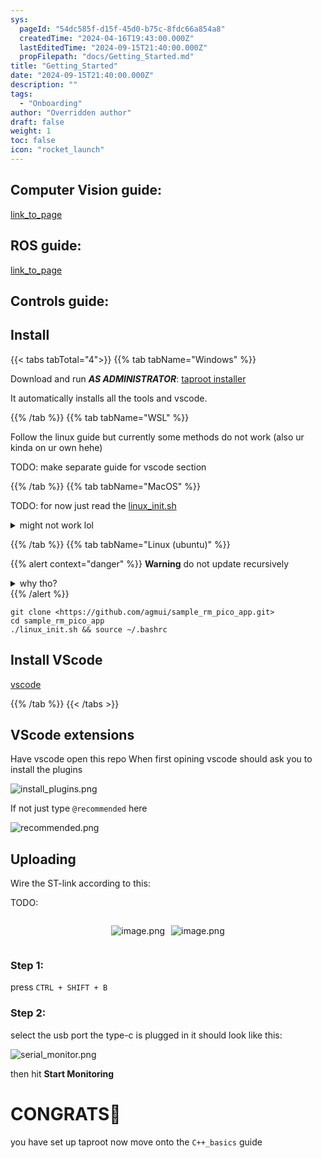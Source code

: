 ```yaml
---
sys:
  pageId: "54dc585f-d15f-45d0-b75c-8fdc66a854a8"
  createdTime: "2024-04-16T19:43:00.000Z"
  lastEditedTime: "2024-09-15T21:40:00.000Z"
  propFilepath: "docs/Getting_Started.md"
title: "Getting_Started"
date: "2024-09-15T21:40:00.000Z"
description: ""
tags:
  - "Onboarding"
author: "Overridden author"
draft: false
weight: 1
toc: false
icon: "rocket_launch"
---
```


## Computer Vision guide:

[link_to_page](86d45bc0-388b-4d26-8848-44f255f73d0e)

## ROS guide:

[link_to_page](3c76c1de-ec8f-46d6-8b0a-294005edc2d5)

## Controls guide:

## Install

{{< tabs tabTotal="4">}}
{{% tab tabName="Windows" %}}

Download and run _**AS ADMINISTRATOR**_: [taproot installer](https://github.com/Thornbots/TeachingFreshies/releases/tag/1.0)

It automatically installs all the tools and vscode.

{{% /tab %}}
{{% tab tabName="WSL" %}}

Follow the linux guide but currently some methods do not work (also ur kinda on ur own hehe)

TODO: make separate guide for vscode section

{{% /tab %}}
{{% tab tabName="MacOS" %}}

TODO: for now just read the [linux_init.sh](https://github.com/agmui/sample_rm_pico_app/blob/main/linux_init.sh)

<details>
<summary>might not work lol</summary>

`brew install libusb pkg-config`

Next install: [vscode](https://code.visualstudio.com/Download)

</details>

{{% /tab %}}
{{% tab tabName="Linux (ubuntu)" %}}

{{% alert context="danger" %}}
**Warning** do not update recursively
<details>
<summary>why tho?</summary>
There are some submodules that may go on for a while (like tinyusb) and I highly
recommend you don't need to get them.
If you want to see what submodules I update just look in `linux_init.sh`
</details>
{{% /alert %}}

```shell
git clone <https://github.com/agmui/sample_rm_pico_app.git>
cd sample_rm_pico_app
./linux_init.sh && source ~/.bashrc
```

## Install VScode

[vscode](https://code.visualstudio.com/Download)

{{% /tab %}}
{{< /tabs >}}

## VScode extensions

Have vscode open this repo
When first opining vscode should ask you to install the plugins

![install_plugins.png](https://prod-files-secure.s3.us-west-2.amazonaws.com/d518164a-d88e-44d1-a4ee-3adb3bd8bce0/89bd30f0-1825-4e77-867b-0a41ce370880/install_plugins.png?X-Amz-Algorithm=AWS4-HMAC-SHA256&X-Amz-Content-Sha256=UNSIGNED-PAYLOAD&X-Amz-Credential=ASIAZI2LB466YM3TXE5O%2F20250318%2Fus-west-2%2Fs3%2Faws4_request&X-Amz-Date=20250318T041002Z&X-Amz-Expires=3600&X-Amz-Security-Token=IQoJb3JpZ2luX2VjEPv%2F%2F%2F%2F%2F%2F%2F%2F%2F%2FwEaCXVzLXdlc3QtMiJHMEUCIAabFakDYwvk08lVKGW3V63Y1Dp2cCVwV7uI9yjPXPLwAiEA1dT4YBgtFlVNxXE3ymxLi62Klw8JQUtyJCsAbc10THAq%2FwMIVBAAGgw2Mzc0MjMxODM4MDUiDFIFV0WqObqGw9p%2F0yrcA7cms9YEncMflxqL7NUD36Rsfc6Zthhd4tig7GO29ogvxUH1VdlkwqubgqY4eowM14O%2Bugd5PaNcwxX9x4mBylkj3TJ5X8oHjR9vBkQzkzOh5a8yhITy%2FZiYe2HrfhOU8QKR5tzIMr2gUoy6nr%2F2EIjEWYjfxAxvQM3r%2FxaRCZzI27TQwnyvq6l7s9XTg2Gve9xmaUNEBjgKGw21pzaeoLWaxdTi%2BWKbsqvPkqVlsGkvA14xtOBYjan9KXgKYueiW4RQkRtdM7u3VzpdaTnLj%2FBxw8p1IzNH2IhjoPsOT%2B2u6fEN35SFQ5fMp%2FQzA5WsqhpTJl%2FUU%2F6kqnskrqnnlZVuZYk7DYkE1ZR7VOYoSMuqPcirjvAeQtGDKo%2Bc1S0iSfOTV%2FVzIv%2Fs1ZSsxysUn9uBCx07nYkSZWYZQ2FVJwHCOn4c%2FHDRI%2BSrc9WLOWNvd1MkibofXaBQiwyQ7WW2glG1qhK5YVmsinn7KQwwSX%2Bd%2FAMyOQJIEz7r7r7x61RmOHQvaTdZ3fZ6%2FPmx4ZSP%2BLDvHqw7YFtIUd39XQ48bGXpXFB5pZU4Ta8cUohPxIx0yhVjCR9fHOF2YfkWwyqOTV7Ft7kf83vG%2BKggnxHycfEQmHR44r0xg3e9lWs2MKXK474GOqUBflZIVbAjkPUZIaPTr%2FlNLUfOV1MruMFLtGCHrsZ64EgT6%2BN1XeiSZYfYHaRzoch8Bniie712aOkt1vfuwH%2FhBnYmIdxYpq0byOBu%2FQDtq19kLdRi2XmR%2FbcQY6Sbv0YdJi25zFJnQm3Dnudd4IdlPpwBW8i%2B6ohVPNMUjEbTOrOE7JWxR2rf%2F4EzZxQjY8%2FMmMUJTxtbWybYYWleAqcA%2F2eVCCW2&X-Amz-Signature=528ff6566466ff5673ea25eaa90865933b292969520a195ce607fac026a5a797&X-Amz-SignedHeaders=host&x-id=GetObject)

If not just type `@recommended` here  

![recommended.png](https://prod-files-secure.s3.us-west-2.amazonaws.com/d518164a-d88e-44d1-a4ee-3adb3bd8bce0/61e661e9-5d85-4dfc-be0d-8d2097a5e793/recommended.png?X-Amz-Algorithm=AWS4-HMAC-SHA256&X-Amz-Content-Sha256=UNSIGNED-PAYLOAD&X-Amz-Credential=ASIAZI2LB466YM3TXE5O%2F20250318%2Fus-west-2%2Fs3%2Faws4_request&X-Amz-Date=20250318T041002Z&X-Amz-Expires=3600&X-Amz-Security-Token=IQoJb3JpZ2luX2VjEPv%2F%2F%2F%2F%2F%2F%2F%2F%2F%2FwEaCXVzLXdlc3QtMiJHMEUCIAabFakDYwvk08lVKGW3V63Y1Dp2cCVwV7uI9yjPXPLwAiEA1dT4YBgtFlVNxXE3ymxLi62Klw8JQUtyJCsAbc10THAq%2FwMIVBAAGgw2Mzc0MjMxODM4MDUiDFIFV0WqObqGw9p%2F0yrcA7cms9YEncMflxqL7NUD36Rsfc6Zthhd4tig7GO29ogvxUH1VdlkwqubgqY4eowM14O%2Bugd5PaNcwxX9x4mBylkj3TJ5X8oHjR9vBkQzkzOh5a8yhITy%2FZiYe2HrfhOU8QKR5tzIMr2gUoy6nr%2F2EIjEWYjfxAxvQM3r%2FxaRCZzI27TQwnyvq6l7s9XTg2Gve9xmaUNEBjgKGw21pzaeoLWaxdTi%2BWKbsqvPkqVlsGkvA14xtOBYjan9KXgKYueiW4RQkRtdM7u3VzpdaTnLj%2FBxw8p1IzNH2IhjoPsOT%2B2u6fEN35SFQ5fMp%2FQzA5WsqhpTJl%2FUU%2F6kqnskrqnnlZVuZYk7DYkE1ZR7VOYoSMuqPcirjvAeQtGDKo%2Bc1S0iSfOTV%2FVzIv%2Fs1ZSsxysUn9uBCx07nYkSZWYZQ2FVJwHCOn4c%2FHDRI%2BSrc9WLOWNvd1MkibofXaBQiwyQ7WW2glG1qhK5YVmsinn7KQwwSX%2Bd%2FAMyOQJIEz7r7r7x61RmOHQvaTdZ3fZ6%2FPmx4ZSP%2BLDvHqw7YFtIUd39XQ48bGXpXFB5pZU4Ta8cUohPxIx0yhVjCR9fHOF2YfkWwyqOTV7Ft7kf83vG%2BKggnxHycfEQmHR44r0xg3e9lWs2MKXK474GOqUBflZIVbAjkPUZIaPTr%2FlNLUfOV1MruMFLtGCHrsZ64EgT6%2BN1XeiSZYfYHaRzoch8Bniie712aOkt1vfuwH%2FhBnYmIdxYpq0byOBu%2FQDtq19kLdRi2XmR%2FbcQY6Sbv0YdJi25zFJnQm3Dnudd4IdlPpwBW8i%2B6ohVPNMUjEbTOrOE7JWxR2rf%2F4EzZxQjY8%2FMmMUJTxtbWybYYWleAqcA%2F2eVCCW2&X-Amz-Signature=77bc40677af07352675d71c78c8cb3db33114f0b30ee920c20d9f272636c8a5b&X-Amz-SignedHeaders=host&x-id=GetObject)

## Uploading

Wire the ST-link according to this:

TODO:

<div style="display: flex;flex-direction: row; column-gap:10px; max-width: 630px;justify-content: center;">
<div>

![image.png](https://prod-files-secure.s3.us-west-2.amazonaws.com/d518164a-d88e-44d1-a4ee-3adb3bd8bce0/210ecb78-1116-4d7b-b9b7-2292f66fa2c2/image.png?X-Amz-Algorithm=AWS4-HMAC-SHA256&X-Amz-Content-Sha256=UNSIGNED-PAYLOAD&X-Amz-Credential=ASIAZI2LB4665C4SPKGC%2F20250318%2Fus-west-2%2Fs3%2Faws4_request&X-Amz-Date=20250318T041005Z&X-Amz-Expires=3600&X-Amz-Security-Token=IQoJb3JpZ2luX2VjEPv%2F%2F%2F%2F%2F%2F%2F%2F%2F%2FwEaCXVzLXdlc3QtMiJHMEUCIQCF6YxM9N9aOHl5x0mG7Pwe%2B2sjbFognegBGX%2F6noL%2F6QIgNRGznDzPuAKNMH6p%2F6%2BLPkItFk3IXOQlNcdmpbCnrzQq%2FwMIVBAAGgw2Mzc0MjMxODM4MDUiDIBm5nq4KjWTThlD%2FCrcA7tj6wvNQsPrHExq8xw00S9rjMZM%2FPAV1MJ0n%2BI7UEHr0c84%2Fsc%2F8LpknPDfYIrBbq4dqQUpsHR4Xjt9RBbxcVcFwOY6t53R5DrXQ7UpdaaOywhQbzXYKn2zxh3VxkrlDweBgfKiaTmmJeKeycGF%2FxrwTlndlyX5z3aWof7qH68gl78AuY71okPDGtcMp%2Bu9dR%2FIstCesvshMBLPeUpk8a2gNFf22oW0s1g00U6Kfug3SJ6XX7n3W%2B%2BuN7WD9DEq5EQhZ2XRxWpk6%2B7%2Buzt7iJr5vLqA4WbMo9tOU7AQW7iLfZ0YBhEuRgFNAfwPOXSRdJpLXxhZlvJ8jtL9JfK7dPEcW3MAB2urS8wHuGexelxCjITkRWGgRUHXXsoa%2FpNgbHFTAOXoOOwHMJO%2B%2FGkJSuUMTrTjSvMnXSDVwL3%2FDaRgKwkLhvoGTfwEJrOUoxFkNU%2Fa%2FeXHLbRXvqpIxUSD2S6tavDQLFURePHF4QTKFsVxjvHHC1QVMY1ZBKfe%2F7KUvsNn8jBbz0wfPwMvJd7oYXQHM0uDQTXscBkrqf7SWHUBuyn6gqC2wsDaFD8XEouV3DmCH%2BnmCqhGdKIoZvKeyoEM2L%2FL5yu%2FE0w4KHBmY5u2RqTmuQLcbeFRZjlpMKjJ474GOqUBWdjAOuDYu9aDv1jE1FeeZH43ycWoeU1n4rT7qTmYdJ9wIHQRIFY3v00eJmTzQ%2FK1l5wy2bPutlYkglB6k%2FSTn%2B6aSZz5qNwlsuFuZLXzLhPe8lgm2ippCH5SPOeecMPgEvFDeI%2F1JKXGa%2BU4ot6hznod2OGaPgNhd%2FTRKrxT3%2Fj7YpxW1S18O9TSj19S%2Fxtx0EKHcRw87MMWrzsLOs2hMgSvJIrW&X-Amz-Signature=697169c1496b39f02b67933a7579e07c0504064d559107fd8b60aaa19144f872&X-Amz-SignedHeaders=host&x-id=GetObject)

</div>
<div>

![image.png](https://prod-files-secure.s3.us-west-2.amazonaws.com/d518164a-d88e-44d1-a4ee-3adb3bd8bce0/33a0fd0f-8ca6-4a86-8e09-26e95ded1fff/image.png?X-Amz-Algorithm=AWS4-HMAC-SHA256&X-Amz-Content-Sha256=UNSIGNED-PAYLOAD&X-Amz-Credential=ASIAZI2LB466RI6PBZKG%2F20250318%2Fus-west-2%2Fs3%2Faws4_request&X-Amz-Date=20250318T041006Z&X-Amz-Expires=3600&X-Amz-Security-Token=IQoJb3JpZ2luX2VjEPv%2F%2F%2F%2F%2F%2F%2F%2F%2F%2FwEaCXVzLXdlc3QtMiJGMEQCIEZYVHqFoO443b9FQs%2BY6GQFjz3mOIjRjI6yrZ%2BNifCRAiAmCk5EOuZ%2Bw704y7UTXIN5aONKEkXdGZ9lt5CscxpdAyr%2FAwhUEAAaDDYzNzQyMzE4MzgwNSIMJEj2yjbGXVLnhKNkKtwDVwJh2D0KrmG5Rd7xzr%2FzJchfSumJOs1ViMjAew7qVpZGjgCC%2Fa7pZGNzopWT%2BjxR38rs0eiodWJU8ikKTo2rLQQIZBvfZZGLt%2FRX3X7B1vLO3CPgunYERNfIVsBePpUnm4n7JHnWnsH4um97cr%2BR4CCX93dIVnF%2FgeF22AqstUXvD6xim0czChOKy3DeTKhNsov7QTLj3djSiVXJSDyOfE5K43Nln8mqBiQXmk5UHee7ly%2Fe18qSeaKS%2FUrFrqiG24Rb8tKjfPSclVryUDM0fY0H5pB3Ch5%2ByRLAzjFKbbvuUezNRWeQIffEnK%2BvC6ct0cSj9Re1qD1nGDk7GNgyx6GPO7WLYf1jsS55K6MF2gowc50YT0cpj9kbrnpvNU%2Fx94P3d6YIdoeDWe2yLa0PLLAQaBajJGaVo6WBeOZl6U4P%2BhlIR%2FzhaG4s0cnTg7Sb48TawBMbIPiPnRhxp7AkhUjHspoB6YNEBenaYCeLLrKcglcKnsjVUHXI0uPakJr1MyFYQDe7P7snuVtBvYEqjeDA0ER9znbibXw7hycILtAczYt0BPGoC9MsfPd8JGzBzw93IK91bPbSm%2FxoWI3PJCar%2B14LtFVc7VFHWC1qNUA6JDyu7pfcMIkQ6ocwtcrjvgY6pgGVTPMIFYj%2FZ4ValOV%2Br5q4jCPo8NxTNgo%2FkXD%2Fw3fuw9TLhpLCQVq1rjmpECCs49nrWxzHvhSthoZV7iMKdOma%2FNc8KZ%2B3trPi5yWM%2BrOmwWuRiHzBVvtkL3aTgkRGRCIEfTLOnO2YaDWrwLDQyf%2Fpcwj0J9nUCojDlDWAHWZ6SUHTJG8r%2FByv369OI6pWsT2ERvanL6Xg4s4K5NCPGsOy%2BkGCUoq9&X-Amz-Signature=9bdf82a86d9b14a432d19d2bd86624158b833d4d1278cf64eeba40e5de268f06&X-Amz-SignedHeaders=host&x-id=GetObject)

</div>
</div>

### Step 1:

press `CTRL + SHIFT + B`

### Step 2:

select the usb port the type-c is plugged in it should look like this:

![serial_monitor.png](https://prod-files-secure.s3.us-west-2.amazonaws.com/d518164a-d88e-44d1-a4ee-3adb3bd8bce0/f03f4774-05d4-4393-b6a0-d5efb6d315ab/serial_monitor.png?X-Amz-Algorithm=AWS4-HMAC-SHA256&X-Amz-Content-Sha256=UNSIGNED-PAYLOAD&X-Amz-Credential=ASIAZI2LB466YM3TXE5O%2F20250318%2Fus-west-2%2Fs3%2Faws4_request&X-Amz-Date=20250318T041002Z&X-Amz-Expires=3600&X-Amz-Security-Token=IQoJb3JpZ2luX2VjEPv%2F%2F%2F%2F%2F%2F%2F%2F%2F%2FwEaCXVzLXdlc3QtMiJHMEUCIAabFakDYwvk08lVKGW3V63Y1Dp2cCVwV7uI9yjPXPLwAiEA1dT4YBgtFlVNxXE3ymxLi62Klw8JQUtyJCsAbc10THAq%2FwMIVBAAGgw2Mzc0MjMxODM4MDUiDFIFV0WqObqGw9p%2F0yrcA7cms9YEncMflxqL7NUD36Rsfc6Zthhd4tig7GO29ogvxUH1VdlkwqubgqY4eowM14O%2Bugd5PaNcwxX9x4mBylkj3TJ5X8oHjR9vBkQzkzOh5a8yhITy%2FZiYe2HrfhOU8QKR5tzIMr2gUoy6nr%2F2EIjEWYjfxAxvQM3r%2FxaRCZzI27TQwnyvq6l7s9XTg2Gve9xmaUNEBjgKGw21pzaeoLWaxdTi%2BWKbsqvPkqVlsGkvA14xtOBYjan9KXgKYueiW4RQkRtdM7u3VzpdaTnLj%2FBxw8p1IzNH2IhjoPsOT%2B2u6fEN35SFQ5fMp%2FQzA5WsqhpTJl%2FUU%2F6kqnskrqnnlZVuZYk7DYkE1ZR7VOYoSMuqPcirjvAeQtGDKo%2Bc1S0iSfOTV%2FVzIv%2Fs1ZSsxysUn9uBCx07nYkSZWYZQ2FVJwHCOn4c%2FHDRI%2BSrc9WLOWNvd1MkibofXaBQiwyQ7WW2glG1qhK5YVmsinn7KQwwSX%2Bd%2FAMyOQJIEz7r7r7x61RmOHQvaTdZ3fZ6%2FPmx4ZSP%2BLDvHqw7YFtIUd39XQ48bGXpXFB5pZU4Ta8cUohPxIx0yhVjCR9fHOF2YfkWwyqOTV7Ft7kf83vG%2BKggnxHycfEQmHR44r0xg3e9lWs2MKXK474GOqUBflZIVbAjkPUZIaPTr%2FlNLUfOV1MruMFLtGCHrsZ64EgT6%2BN1XeiSZYfYHaRzoch8Bniie712aOkt1vfuwH%2FhBnYmIdxYpq0byOBu%2FQDtq19kLdRi2XmR%2FbcQY6Sbv0YdJi25zFJnQm3Dnudd4IdlPpwBW8i%2B6ohVPNMUjEbTOrOE7JWxR2rf%2F4EzZxQjY8%2FMmMUJTxtbWybYYWleAqcA%2F2eVCCW2&X-Amz-Signature=789bde31e31fff4dc760f9e5c9b400f3ef83e3ce30a6203e1e48359e8d34c716&X-Amz-SignedHeaders=host&x-id=GetObject)

then hit **Start Monitoring**

# CONGRATS🎉

you have set up taproot now move onto the `C++_basics` guide
